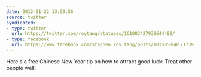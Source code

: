 ```yaml
---
date: 2012-01-22 13:50:56
source: twitter
syndicated:
- type: twitter
  url: https://twitter.com/roytang/statuses/161083427930644480/
- type: facebook
  url: https://www.facebook.com/stephen.roy.tang/posts/10150506017173912
---
```


Here's a free Chinese New Year tip on how to attract good luck: Treat other people well.